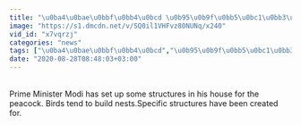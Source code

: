```yaml
---
title: "\u0ba4\u0bae\u0bbf\u0bb4\u0bcd \u0b95\u0b9f\u0bb5\u0bc1\u0bb3\u0bcd \u0bae\u0bc1\u0bb0\u0bc1\u0b95\u0ba9\u0bbf\u0ba9\u0bcd \u0bb5\u0bbe\u0b95\u0ba9\u0bae\u0bcd \u0bae\u0baf\u0bbf\u0bb2\u0bc1\u0b95\u0bcd\u0b95\u0bc1 \u0b89\u0ba3\u0bb5\u0bc1 \u0b95\u0bca\u0b9f\u0bc1\u0b95\u0bcd\u0b95\u0bc1\u0bae\u0bcd \u0bae\u0bcb\u0b9f\u0bbf"
image: "https://s1.dmcdn.net/v/SQ0il1VHFvz80NUNq/x240"
vid_id: "x7vqrzj"
categories: "news"
tags: ["\u0ba4\u0bae\u0bbf\u0bb4\u0bcd","\u0b95\u0b9f\u0bb5\u0bc1\u0bb3\u0bcd","\u0bae\u0bc1\u0bb0\u0bc1\u0b95\u0ba9\u0bbf\u0ba9\u0bcd"]
date: "2020-08-28T08:48:03+03:00"
---
```

<br>Prime Minister Modi has set up some structures in his house for the peacock. Birds tend to build nests.Specific structures have been created for.
